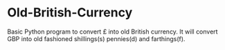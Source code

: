 # Old-British-Currency
Basic Python program to convert £ into old British currency. It will convert GBP into old fashioned shillings(s) pennies(d) and farthings(f).
